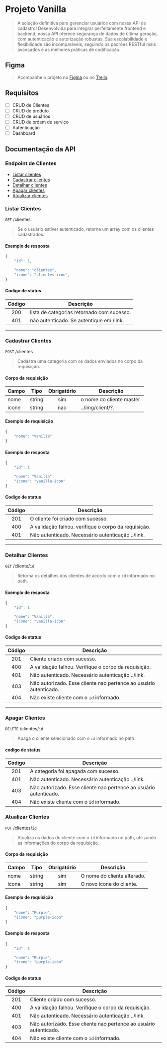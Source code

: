 # Projeto Vanilla

>A solução definitiva para gerenciar usuários com nossa API de cadastro! 
Desenvolvida para integrar perfeitamente frontend e backend, nossa API oferece segurança de dados de última geração, com autenticação e autorização robustas. 
Sua escalabilidade e flexibilidade são incomparáveis, seguindo os padrões RESTful mais avançados e as melhores práticas de codificação. 

## Figma
> Acompanhe o projeto no [Figma](#https://www.figma.com/file/bttjiVEWWnXBX94D5sy1E7/Vanilla-551325?type=design&node-id=0%3A1&mode=design&t=nErIXMAJZodXbkGg-1) ou no [Trello](#https://trello.com/invite/b/Z8ans0Wy/ATTI2e95d85a93f86da7afa9d4468b739b4827F539C9/vanilla).

## Requisitos

- [ ] CRUD de Clientes
- [ ] CRUD de produto
- [ ] CRUD de usuários
- [ ] CRUD de ordem de serviço
- [ ] Autenticação
- [ ] Dashboard

## Documentação da API

### Endpoint de Clientes

- [Listar clientes](#listar-clientes)
- [Cadastrar clientes](#cadastrar-clientes)
- [Detalhar clientes](#detalhar-clientes)
- [Apagar clientes](#apagar-clientes)
- [Atualizar clientes](#atualizar-clientes)


### Listar Clientes

`GET` /clientes

>Se o usuário estiver autenticado, retorna um array com os clientes cadastrados.

#### Exemplo de resposta

```js
{
	"id": 1,

	"nome": "clientes",
	"icone": "clientes-icon",
}
```

#### Codigo de status

|Código    | Descrição
|:---------:|----------
| 200          | lista de categorias retornado com sucesso.
| 401           | não autenticado. Se autentique em /link.

---

### Cadastrar Clientes

`POST` /clientes

>Cadastra uma categoria com os dados enviados no corpo da requisição. 

#### Corpo da requisição

| Campo | Tipo | Obrigatório | Descrição
|--------|-----|:------------:|-----------
| nome | string | sim | o nome do cliente master.
| icone | string | nao | ../img/client/?.

#### Exemplo de requisição

```js
{
	"nome": "Vanilla"
}
```

#### Exemplo de resposta

```js
{
	"id": 1

	"nome": "Vanilla",
	"icone": "vanilla-icon"
}
```
#### Codigo de status

|Código | Descrição
|:---------:|----------|
|201 | O cliente foi criado com sucesso.
|400| A validação falhou. verifique o corpo da requisição.
|401 | Não autenticado. Necessário autenticação ../link.


---

### Detalhar Clientes

`GET` /cliente/`id`

>Retorna os detalhes dos clientes de acordo com o `id` informado no path.

#### Exemplo de resposta

```js
{
	"id": 1

	"nome": "Vanilla",
	"icone": "vanilla-icon"
}
```
#### Codigo de status

|Código | Descrição
|:---------:|----------|
|201 | Cliente criado com sucesso.
|400| A validação falhou. Verifique o corpo da requisição.
|401 | Não autenticado. Necessário autenticação ../link.
|403 | Não autorizado. Esse cliente nao pertence ao usuário autenticado.
|404 | Não existe cliente com o `id` informado.

---

### Apagar Clientes

`DELETE` /clientes/`id`

>Apaga o cliente selecionado com o `id` informado no path.

#### codigo de status

|Código | Descrição
|:---------:|----------|
|201 | A categoria foi apagada com sucesso.
|401 | Não autenticado. Necessário autenticação ../link.
|403 | Não autorizado. Esse cliente nao pertence ao usuário autenticado.
|404 | Não existe cliente com o `id` informado.

### Atualizar Clientes

`PUT`  /clientes/`id`

>Atualiza os dados do cliente com o `id` informado no path, utilizando as informações do corpo da requisição.

#### Corpo da requisição

| Campo | Tipo | Obrigatório | Descrição
|--------|-----|:------------:|-----------
| nome | string | sim | O nome do cliente alterado.
| icone | string | sim | O novo ícone do cliente.

#### Exemplo de requisição

```js
{
	"nome": "Purple",
	"icone": "purple-icon"
}
```

#### Exemplo de resposta

```js
{
	"id": 1

	"nome": "Purple",
	"icone": "purple-icon"
}
```
#### Codigo de status

|Código | Descrição
|:---------:|----------|
|201 | Cliente criado com sucesso.
|400| A validação falhou. Verifique o corpo da requisição.
|401 | Não autenticado. Necessário autenticação ../link.
|403 | Não autorizado. Esse cliente nao pertence ao usuário autenticado.
|404 | Não existe cliente com o `id` informado.
